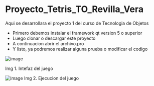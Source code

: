 # Proyecto_Tetris_TO_Revilla_Vera
Aqui se desarrollara el proyecto 1 del curso de Tecnologia de Objetos
- Primero debemos instalar el framework qt version 5 o superior
- Luego clonar o descargar este proyecto
- A continuacion abrir el archivo.pro
- Y listo, ya podremos realizar alguna prueba o modificar el codigo

![image](https://user-images.githubusercontent.com/67451304/144799067-3fe46560-4bd3-43c3-b41f-2c06579b814f.png)

Img 1. Intefaz del juego

![image](https://user-images.githubusercontent.com/67451304/144800051-42d7b1c8-1419-49eb-b147-285e15bb7058.png)
Img 2. Ejecucion del juego
